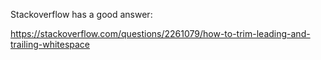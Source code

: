 Stackoverflow has a good answer:

<https://stackoverflow.com/questions/2261079/how-to-trim-leading-and-trailing-whitespace>

